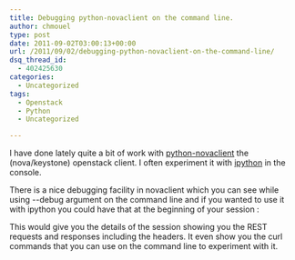 ```yaml
---
title: Debugging python-novaclient on the command line.
author: chmouel
type: post
date: 2011-09-02T03:00:13+00:00
url: /2011/09/02/debugging-python-novaclient-on-the-command-line/
dsq_thread_id:
  - 402425630
categories:
  - Uncategorized
tags:
  - Openstack
  - Python
  - Uncategorized

---
```

I have done lately quite a bit of work with <a href="https://github.com/rackspace/python-novaclient" target="_blank">python-novaclient</a> the (nova/keystone) openstack client. I often experiment it with <a href="http://ipython.org/" target="_blank">ipython</a> in the console.

There is a nice debugging facility in novaclient which you can see while using --debug argument on the command line and if you wanted to use it with ipython you could have that at the beginning of your session :



This would give you the details of the session showing you the REST requests and responses including the headers. It even show you the curl commands that you can use on the command line to experiment with it.